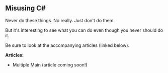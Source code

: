 Misusing C#
-------------------
Never do these things. No really. Just don't do them.

But it's interesting to see what you can do even though you never should do it.

Be sure to look at the accompanying articles (linked below).

**Articles:**  
* Multiple Main (article coming soon!)  

